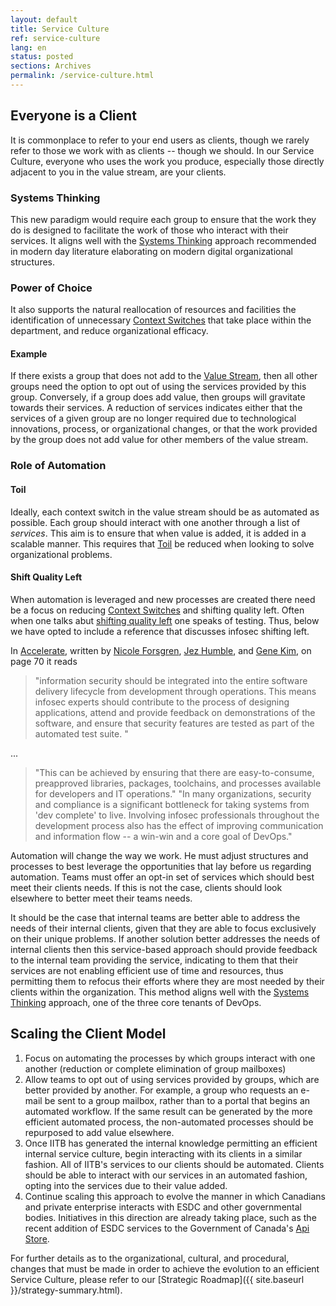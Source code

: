 ```yaml
---
layout: default
title: Service Culture
ref: service-culture
lang: en
status: posted
sections: Archives
permalink: /service-culture.html
---
```


## Everyone is a Client

It is commonplace to refer to your end users as clients, though we rarely refer to those we work with as clients -- though we should. In our Service Culture, everyone who uses the work you produce, especially those directly adjacent to you in the value stream, are your clients.

### Systems Thinking

This new paradigm would require each group to ensure that the work they do is designed to facilitate the work of those who interact with their services. It aligns well with the [Systems Thinking](https://itrevolution.com/the-three-ways-principles-underpinning-devops/) approach recommended in modern day literature elaborating on modern digital organizational structures.

### Power of Choice

It also supports the natural reallocation of resources and facilities the identification of unnecessary [Context Switches](https://itrevolution.com/context-switches-in-software-engineering/) that take place within the department, and reduce organizational efficacy.

#### Example

If there exists a group that does not add to the [Value Stream](https://itrevolution.com/starting-devops-value-stream/), then all other groups need the option to opt out of using the services provided by this group. Conversely, if a group does add value, then groups will gravitate towards their services. A reduction of services indicates either that the services of a given group are no longer required due to technological innovations, process, or organizational changes, or that the work provided by the group does not add value for other members of the value stream.

### Role of Automation

#### Toil

Ideally, each context switch in the value stream should be as automated as possible. Each group should interact with one another through a list of *services*. This aim is to ensure that when value is added, it is added in a scalable manner. This requires that [Toil](https://landing.google.com/sre/sre-book/chapters/eliminating-toil/) be reduced when looking to solve organizational problems.

#### Shift Quality Left

When automation is leveraged and new processes are created there need be a focus on reducing [Context Switches](https://itrevolution.com/context-switches-in-software-engineering/) and shifting quality left. Often when one talks abut [shifting quality left](https://dzone.com/articles/how-shift-left-testing-works) one speaks of testing. Thus, below we have opted to include a reference that discusses infosec shifting left.

In [Accelerate](https://itrevolution.com/book/accelerate/), written by [
Nicole Forsgren](https://itrevolution.com/faculty/nicole-forsgren/), [Jez Humble](https://itrevolution.com/faculty/jaz-humble/), and [Gene Kim](https://itrevolution.com/faculty/gene-kim/), on page 70 it reads

> "information security should be integrated into the entire software delivery lifecycle from development through operations. This means infosec experts should contribute to the process of designing applications, attend and provide feedback on demonstrations of the software, and ensure that security features are tested as part of the automated test suite. "

...

> "This can be achieved by ensuring that there are easy-to-consume, preapproved libraries, packages, toolchains, and processes available for developers and IT operations."
> "In many organizations, security and compliance is a significant bottleneck for taking systems from 'dev complete' to live. Involving infosec professionals throughout the development process also has the effect of improving communication and information flow -- a win-win and a core goal of DevOps."

Automation will change the way we work. He must adjust structures and processes to best leverage the opportunities that lay before us regarding automation. Teams must offer an opt-in set of services which should best meet their clients needs. If this is not the case, clients should look elsewhere to better meet their teams needs.

It should be the case that internal teams are better able to address the needs of their internal clients, given that they are able to focus exclusively on their unique problems. If another solution better addresses the needs of internal clients then this service-based approach should provide feedback to the internal team providing the service, indicating to them that their services are not enabling efficient use of time and resources, thus permitting them to refocus their efforts where they are most needed by their clients within the organization. This method aligns well with the [Systems Thinking](https://itrevolution.com/the-three-ways-principles-underpinning-devops/) approach, one of the three core tenants of DevOps.

## Scaling the Client Model

1. Focus on automating the processes by which groups interact with one another (reduction or complete elimination of group mailboxes)
2. Allow teams to opt out of using services provided by groups, which are better provided by another. For example, a group who requests an e-mail be sent to a group mailbox, rather than to a portal that begins an automated workflow. If the same result can be generated by the more efficient automated process, the non-automated processes should be repurposed to add value elsewhere.
3. Once IITB has generated the internal knowledge permitting an efficient internal service culture, begin interacting with its clients in a similar fashion. All of IITB's services to our clients should be automated. Clients should be able to interact with our services in an automated fashion, opting into the services due to their value added.
4. Continue scaling this approach to evolve the manner in which Canadians and private enterprise interacts with ESDC and other governmental bodies. Initiatives in this direction are already taking place, such as the recent addition of ESDC services to the Government of Canada's [Api Store](https://api.canada.ca/en/homepage).

For further details as to the organizational, cultural, and procedural, changes that must be made in order to achieve the evolution to an efficient Service Culture, please refer to our [Strategic Roadmap]({{ site.baseurl }}/strategy-summary.html).
